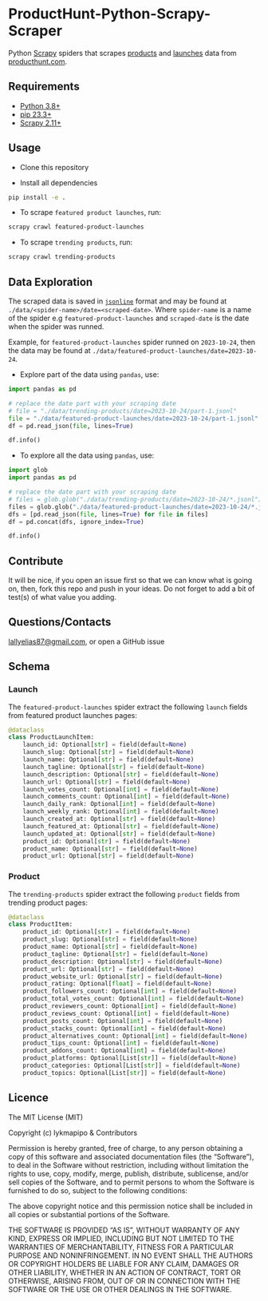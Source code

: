 # ProductHunt-Python-Scrapy-Scraper

Python [Scrapy](https://github.com/scrapy/scrapy) spiders that scrapes [products](#product) and [launches](#launch) data from [producthunt.com](https://www.producthunt.com).

## Requirements

- [Python 3.8+](https://www.python.org/)
- [pip 23.3+](https://github.com/pypa/pip)
- [Scrapy 2.11+](https://github.com/scrapy/scrapy)

## Usage

- Clone this repository

- Install all dependencies

```sh
pip install -e .
```

- To scrape `featured product launches`, run:

```sh
scrapy crawl featured-product-launches
```

- To scrape `trending products`, run:

```sh
scrapy crawl trending-products
```

## Data Exploration
The scraped data is saved in [`jsonline`](https://jsonlines.org/) format and may be found at `./data/<spider-name>/date=<scraped-date>`. Where `spider-name` is a name of the spider e.g `featured-product-launches` and `scraped-date` is the date when the spider was runned.

Example, for `featured-product-launches` spider runned on `2023-10-24`, then the data may be found at `./data/featured-product-launches/date=2023-10-24`.

- Explore part of the data using `pandas`, use:
```python
import pandas as pd

# replace the date part with your scraping date
# file = "./data/trending-products/date=2023-10-24/part-1.jsonl"
file = "./data/featured-product-launches/date=2023-10-24/part-1.jsonl"
df = pd.read_json(file, lines=True)

df.info()
```

- To explore all the data using `pandas`, use:
```python
import glob
import pandas as pd

# replace the date part with your scraping date
# files = glob.glob("./data/trending-products/date=2023-10-24/*.jsonl")
files = glob.glob("./data/featured-product-launches/date=2023-10-24/*.jsonl")
dfs = [pd.read_json(file, lines=True) for file in files]
df = pd.concat(dfs, ignore_index=True)

df.info()
```

## Contribute

It will be nice, if you open an issue first so that we can know what is going on, then, fork this repo and push in your ideas. Do not forget to add a bit of test(s) of what value you adding.

## Questions/Contacts

lallyelias87@gmail.com, or open a GitHub issue


## Schema

### Launch

The `featured-product-launches` spider extract the following ``launch`` fields from featured product launches pages:

```python
@dataclass
class ProductLaunchItem:
    launch_id: Optional[str] = field(default=None)
    launch_slug: Optional[str] = field(default=None)
    launch_name: Optional[str] = field(default=None)
    launch_tagline: Optional[str] = field(default=None)
    launch_description: Optional[str] = field(default=None)
    launch_url: Optional[str] = field(default=None)
    launch_votes_count: Optional[int] = field(default=None)
    launch_comments_count: Optional[int] = field(default=None)
    launch_daily_rank: Optional[int] = field(default=None)
    launch_weekly_rank: Optional[int] = field(default=None)
    launch_created_at: Optional[str] = field(default=None)
    launch_featured_at: Optional[str] = field(default=None)
    launch_updated_at: Optional[str] = field(default=None)
    product_id: Optional[str] = field(default=None)
    product_name: Optional[str] = field(default=None)
    product_url: Optional[str] = field(default=None)
```

### Product

The `trending-products` spider extract the following ``product`` fields from trending product pages:

```python
@dataclass
class ProductItem:
    product_id: Optional[str] = field(default=None)
    product_slug: Optional[str] = field(default=None)
    product_name: Optional[str] = field(default=None)
    product_tagline: Optional[str] = field(default=None)
    product_description: Optional[str] = field(default=None)
    product_url: Optional[str] = field(default=None)
    product_website_url: Optional[str] = field(default=None)
    product_rating: Optional[float] = field(default=None)
    product_followers_count: Optional[int] = field(default=None)
    product_total_votes_count: Optional[int] = field(default=None)
    product_reviewers_count: Optional[int] = field(default=None)
    product_reviews_count: Optional[int] = field(default=None)
    product_posts_count: Optional[int] = field(default=None)
    product_stacks_count: Optional[int] = field(default=None)
    product_alternatives_count: Optional[int] = field(default=None)
    product_tips_count: Optional[int] = field(default=None)
    product_addons_count: Optional[int] = field(default=None)
    product_platforms: Optional[List[str]] = field(default=None)
    product_categories: Optional[List[str]] = field(default=None)
    product_topics: Optional[List[str]] = field(default=None)
```

## Licence

The MIT License (MIT)

Copyright (c) lykmapipo & Contributors

Permission is hereby granted, free of charge, to any person obtaining a copy of this software and associated documentation files (the “Software”), to deal in the Software without restriction, including without limitation the rights to use, copy, modify, merge, publish, distribute, sublicense, and/or sell copies of the Software, and to permit persons to whom the Software is furnished to do so, subject to the following conditions:

The above copyright notice and this permission notice shall be included in all copies or substantial portions of the Software.

THE SOFTWARE IS PROVIDED “AS IS”, WITHOUT WARRANTY OF ANY KIND, EXPRESS OR IMPLIED, INCLUDING BUT NOT LIMITED TO THE WARRANTIES OF MERCHANTABILITY, FITNESS FOR A PARTICULAR PURPOSE AND NONINFRINGEMENT. IN NO EVENT SHALL THE AUTHORS OR COPYRIGHT HOLDERS BE LIABLE FOR ANY CLAIM, DAMAGES OR OTHER LIABILITY, WHETHER IN AN ACTION OF CONTRACT, TORT OR OTHERWISE, ARISING FROM, OUT OF OR IN CONNECTION WITH THE SOFTWARE OR THE USE OR OTHER DEALINGS IN THE SOFTWARE.
